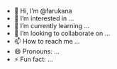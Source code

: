 - 👋 Hi, I’m @farukana
- 👀 I’m interested in ...
- 🌱 I’m currently learning ...
- 💞️ I’m looking to collaborate on ...
- 📫 How to reach me ...
- 😄 Pronouns: ... 
- ⚡ Fun fact: ...

<!--- 
farukana/farukana is a ✨ special ✨ repository because its `README.md` (this file) appears on your GitHub profile.
You can click the Preview link to take a look at your changes.
--->
